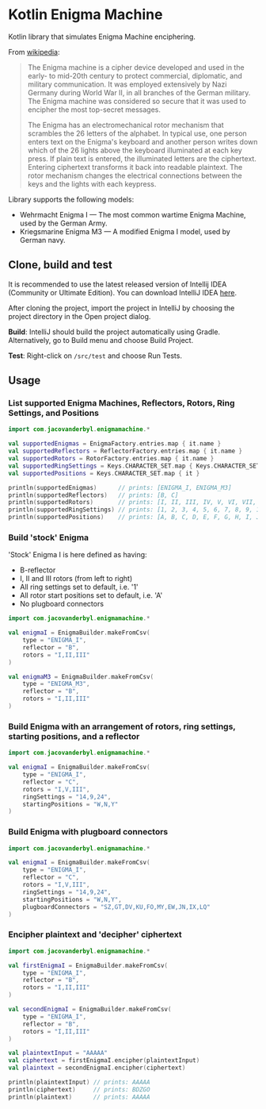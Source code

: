 # Kotlin Enigma Machine
Kotlin library that simulates Enigma Machine enciphering.

From [wikipedia](https://en.wikipedia.org/wiki/Enigma_machine):
> The Enigma machine is a cipher device developed and used in the early- to mid-20th century to protect commercial,
> diplomatic, and military communication. It was employed extensively by Nazi Germany during World War II, in all
> branches of the German military. The Enigma machine was considered so secure that it was used to encipher the most
> top-secret messages.
>
> The Enigma has an electromechanical rotor mechanism that scrambles the 26 letters of the alphabet. In typical use,
> one person enters text on the Enigma's keyboard and another person writes down which of the 26 lights above the
> keyboard illuminated at each key press. If plain text is entered, the illuminated letters are the ciphertext.
> Entering ciphertext transforms it back into readable plaintext. The rotor mechanism changes the electrical
> connections between the keys and the lights with each keypress.

Library supports the following models:
* Wehrmacht Enigma I — The most common wartime Enigma Machine, used by the German Army.
* Kriegsmarine Enigma M3 — A modified Enigma I model, used by German navy.

## Clone, build and test
It is recommended to use the latest released version of Intellij IDEA (Community or Ultimate Edition).
You can download IntelliJ IDEA [here](https://www.jetbrains.com/idea/download).

After cloning the project, import the project in IntelliJ by choosing the project directory in the Open project dialog.

**Build**: IntelliJ should build the project automatically using Gradle.
Alternatively, go to Build menu and choose Build Project.

**Test**: Right-click on `/src/test` and choose Run Tests.

## Usage

### List supported Enigma Machines, Reflectors, Rotors, Ring Settings, and Positions
```kotlin
import com.jacovanderbyl.enigmamachine.*

val supportedEnigmas = EnigmaFactory.entries.map { it.name }
val supportedReflectors = ReflectorFactory.entries.map { it.name }
val supportedRotors = RotorFactory.entries.map { it.name }
val supportedRingSettings = Keys.CHARACTER_SET.map { Keys.CHARACTER_SET.indexOf(it) + 1 }
val supportedPositions = Keys.CHARACTER_SET.map { it }

println(supportedEnigmas)      // prints: [ENIGMA_I, ENIGMA_M3]
println(supportedReflectors)   // prints: [B, C]
println(supportedRotors)       // prints: [I, II, III, IV, V, VI, VII, VIII]
println(supportedRingSettings) // prints: [1, 2, 3, 4, 5, 6, 7, 8, 9, 10, 11, 12, 13, 14, 15, 16, 17, 18, 19, 20, 21, 22, 23, 24, 25, 26]
println(supportedPositions)    // prints: [A, B, C, D, E, F, G, H, I, J, K, L, M, N, O, P, Q, R, S, T, U, V, W, X, Y, Z]
```

### Build 'stock' Enigma
'Stock' Enigma I is here defined as having:
* B-reflector
* I, II and III rotors (from left to right)
* All ring settings set to default, i.e. '1'
* All rotor start positions set to default, i.e. 'A'
* No plugboard connectors

```kotlin
import com.jacovanderbyl.enigmamachine.*

val enigmaI = EnigmaBuilder.makeFromCsv(
    type = "ENIGMA_I",
    reflector = "B",
    rotors = "I,II,III"
)

val enigmaM3 = EnigmaBuilder.makeFromCsv(
    type = "ENIGMA_M3",
    reflector = "B",
    rotors = "I,II,III"
)
```

### Build Enigma with an arrangement of rotors, ring settings, starting positions, and a reflector
```kotlin
import com.jacovanderbyl.enigmamachine.*

val enigmaI = EnigmaBuilder.makeFromCsv(
    type = "ENIGMA_I",
    reflector = "C",
    rotors = "I,V,III",
    ringSettings = "14,9,24",
    startingPositions = "W,N,Y"
)
```

### Build Enigma with plugboard connectors
```kotlin
import com.jacovanderbyl.enigmamachine.*

val enigmaI = EnigmaBuilder.makeFromCsv(
    type = "ENIGMA_I",
    reflector = "C",
    rotors = "I,V,III",
    ringSettings = "14,9,24",
    startingPositions = "W,N,Y",
    plugboardConnectors = "SZ,GT,DV,KU,FO,MY,EW,JN,IX,LQ"
)
```

### Encipher plaintext and 'decipher' ciphertext
```kotlin
import com.jacovanderbyl.enigmamachine.*

val firstEnigmaI = EnigmaBuilder.makeFromCsv(
    type = "ENIGMA_I",
    reflector = "B",
    rotors = "I,II,III"
)

val secondEnigmaI = EnigmaBuilder.makeFromCsv(
    type = "ENIGMA_I",
    reflector = "B",
    rotors = "I,II,III"
)

val plaintextInput = "AAAAA"
val ciphertext = firstEnigmaI.encipher(plaintextInput)
val plaintext = secondEnigmaI.encipher(ciphertext)

println(plaintextInput) // prints: AAAAA
println(ciphertext)     // prints: BDZGO
println(plaintext)      // prints: AAAAA
```
